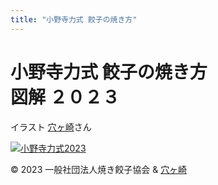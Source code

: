 ```yaml
---
title: "小野寺力式 餃子の焼き方"
---
```


# 小野寺力式 餃子の焼き方<br />図解 ２０２３

イラスト [穴ヶ崎](https://linktr.ee/anaskull_01)さん

<a href="/how/onodera2023.pdf" download target="_blank">![小野寺力式2023](/how/onodera2023.jpg)</a>

&copy; 2023 一般社団法人焼き餃子協会 &amp; [穴ヶ崎](https://linktr.ee/anaskull_01)
